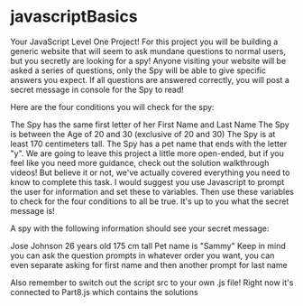 # javascriptBasics

Your JavaScript Level One Project!
For this project you will be building a generic website that will seem to ask mundane questions to normal users, but you secretly are looking for a spy! Anyone visiting your website will be asked a series of questions, only the Spy will be able to give specific answers you expect. If all questions are answered correctly, you will post a secret message in console for the Spy to read!

Here are the four conditions you will check for the spy:

The Spy has the same first letter of her First Name and Last Name
The Spy is between the Age of 20 and 30 (exclusive of 20 and 30)
The Spy is at least 170 centimeters tall.
The Spy has a pet name that ends with the letter "y".
We are going to leave this project a little more open-ended, but if you feel like you need more guidance, check out the solution walkthrough videos! But believe it or not, we've actually covered everything you need to know to complete this task. I would suggest you use Javascript to prompt the user for information and set these to variables. Then use these variables to check for the four conditions to all be true. It's up to you what the secret message is!

A spy with the following information should see your secret message:

Jose Johnson
26 years old
175 cm tall
Pet name is "Sammy"
Keep in mind you can ask the question prompts in whatever order you want, you can even separate asking for first name and then another prompt for last name

Also remember to switch out the script src to your own .js file! Right now it's connected to Part8.js which contains the solutions
